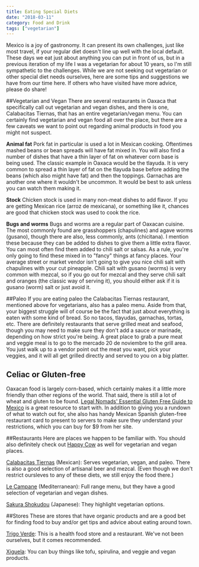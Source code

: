 ```yaml
---
title: Eating Special Diets
date: "2018-03-11"
category: Food and Drink
tags: ["vegetarian"]
---
```


Mexico is a joy of gastronomy. It can present its own challenges, just like most travel, if your regular diet doesn't line up well with the local default. These days we eat just about anything you can put in front of us, but in a previous iteration of my life I was a vegetarian for about 10 years, so I'm still sympathetic to the challenges. While we are not seeking out vegetarian or other special diet needs ourselves, here are some tips and suggestions we have from our time here. If others who have visited have more advice, please do share!

##Vegetarian and Vegan
There are several restaurants in Oaxaca that specifically call out vegetarian and vegan dishes, and there is one, Calabacitas Tiernas, that has an entire vegetarian/vegan menu. You can certainly find vegetarian and vegan food all over the place, but there are a few caveats we want to point out regarding animal products in food you might not suspect.

**Animal fat**
Pork fat in particular is used a lot in Mexican cooking. Oftentimes mashed beans or bean spreads will have fat mixed in. You will also find a number of dishes that have a thin layer of fat on whatever corn base is being used. The classic example in Oaxaca would be the tlayuda. It is very common to spread a thin layer of fat on the tlayuda base before adding the beans (which also might have fat) and then the toppings. Garnachas are another one where it wouldn't be uncommon. It would be best to ask unless you can watch them making it.

**Stock**
Chicken stock is used in many non-meat dishes to add flavor. If you are getting Mexican rice (arroz de mexicana), or something like it, chances are good that chicken stock was used to cook the rice.

**Bugs and worms**
Bugs and worms are a regular part of Oaxacan cuisine. The most commonly found are grasshoppers (chapulines) and agave worms (gusano), though there are also, less commonly, ants (chicitana). I mention these because they can be added to dishes to give them a little extra flavor. You can most often find them added to chili salt or salsas. As a rule, you're only going to find these mixed in to "fancy" things at fancy places. Your average street or market vendor isn't going to give you nice chili salt with chapulines with your cut pineapple. Chili salt with gusano (worms) is very common with mezcal, so if you go out for mezcal and they serve chili salt and oranges (the classic way of serving it), you should either ask if it is gusano (worm) salt or just avoid it.

##Paleo
If you are eating paleo the Calabacitas Tiernas restaurant, mentioned above for vegetarians, also has a paleo menu. Aside from that, your biggest struggle will of course be the fact that just about everything is eaten with some kind of bread. So no tacos, tlayudas, garnachas, tortas, etc. There are definitely restaurants that serve grilled meat and seafood, though you may need to make sure they don't add a sauce or marinade, depending on how strict you're being. A great place to grab a pure meat and veggie meal is to go to the mercado 20 de noviembre to the grill area. You just walk up to a vendor point out the meat you want, pick your veggies, and it will all get grilled directly and served to you on a big platter.

## Celiac or Gluten-free
Oaxacan food is largely corn-based, which certainly makes it a little more friendly than other regions of the world. That said, there is still a lot of wheat and gluten to be found. [Legal Nomads' Essential Gluten Free Guide to Mexico](https://www.legalnomads.com/gluten-free/mexico/) is a great resource to start with. In addition to giving you a rundown of what to watch out for, she also has handy Mexican Spanish gluten-free restaurant card to present to servers to make sure they understand your restrictions, which you can buy for $9 from her site. 

##Restaurants
Here are places we happen to be familiar with. You should also definitely check out [Happy Cow](https://www.happycow.net) as well for vegetarian and vegan places.

[Calabacitas Tiernas](https://www.facebook.com/calabacitastiernasoaxaca/) (Mexican): Serves vegetarian, vegan, and paleo. There is also a good selection of artisanal beer and mezcal. (Even though we don't restrict oursleves to any of these diets, we still enjoy the food there.)

[Le Campane](https://www.facebook.com/lecampaneoaxsaca/) (Mediterranean): Full range menu, but they have a good selection of vegetarian and vegan dishes.

[Sakura Shokudou](http://sakurashokudou.negocio.site/) (Japanese): They highlight vegetarian options.

##Stores
These are stores that have organic products and are a good bet for finding food to buy and/or get tips and advice about eating around town.

[Trigo Verde](http://trigoverde.com/): This is a health food store and a restaurant. We've not been ourselves, but it comes recommended.

[Xiguela](https://www.facebook.com/Xiguelatienda/): You can buy things like tofu, spirulina, and veggie and vegan products.
